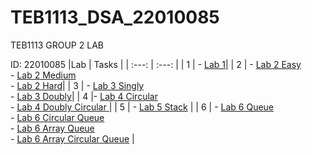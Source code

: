 # TEB1113_DSA_22010085
TEB1113 GROUP 2 LAB

ID: 22010085
|Lab  | Tasks    |
| :---: | :---: |
| 1   |  - [Lab 1](https://github.com/faatinhusnaa/TEB1113_DSA_22010085/blob/main/Lab%201/22010085_Faatin_G2_L1.cpp)|
| 2   |  - [Lab 2 Easy](https://github.com/faatinhusnaa/TEB1113_DSA_22010085/blob/main/Lab%202%20Exercise/22010085_L2_Easy.cpp)<br> - [Lab 2 Medium](https://github.com/faatinhusnaa/TEB1113_DSA_22010085/blob/main/Lab%202%20Exercise/22010085_L2_Medium.cpp)<br> - [Lab 2 Hard](https://github.com/faatinhusnaa/TEB1113_DSA_22010085/blob/main/Lab%202%20Exercise/22010085_L2_Hard.cpp)|
| 3   | - [Lab 3 Singly](https://github.com/faatinhusnaa/TEB1113_DSA_22010085/blob/main/Lab%203/22010085_L3_SinglyLinkedList.cpp)<br> - [Lab 3 Doubly](https://github.com/faatinhusnaa/TEB1113_DSA_22010085/blob/main/Lab%203/22010085_L3_DoublyLinkedList.cpp)|
| 4   |- [Lab 4 Circular](https://github.com/faatinhusnaa/TEB1113_DSA_22010085/blob/main/L4/22010085_L4_Circular%20Linked%20List.cpp)<br> - [Lab 4 Doubly Circular ](https://github.com/faatinhusnaa/TEB1113_DSA_22010085/blob/main/L4/22010085_L4_Doubly%20Circular%20Linked%20List.cpp)|
| 5   | - [Lab 5 Stack](https://github.com/faatinhusnaa/TEB1113_DSA_22010085/blob/main/Lab%205/22010085_L5_Stack.cpp) |
| 6   | - [Lab 6 Queue](https://github.com/faatinhusnaa/TEB1113_DSA_22010085/blob/main/Lab%206/22010085_L6_Queue.cpp)<br> - [Lab 6 Circular Queue](https://github.com/faatinhusnaa/TEB1113_DSA_22010085/blob/main/Lab%206/22010085_L6_CircularQueue.cpp)<br> - [Lab 6 Array Queue](https://github.com/faatinhusnaa/TEB1113_DSA_22010085/blob/main/Lab%206/22010085_L6_ArrayQueue.cpp)<br> - [Lab 6 Array Circular Queue](https://github.com/faatinhusnaa/TEB1113_DSA_22010085/blob/main/Lab%206/22010085_L6_ArrayCircularQueue.cpp) |
